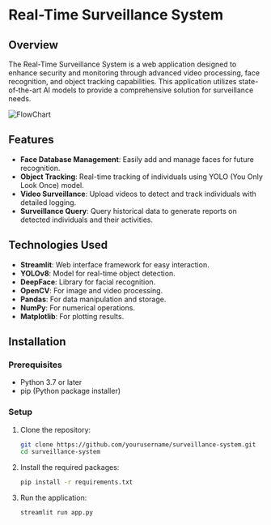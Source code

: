 # Real-Time Surveillance System

## Overview
The Real-Time Surveillance System is a web application designed to enhance security and monitoring through advanced video processing, face recognition, and object tracking capabilities. This application utilizes state-of-the-art AI models to provide a comprehensive solution for surveillance needs.

![FlowChart](https://github.com/user-attachments/assets/04f12101-86aa-4cbe-a6f3-936f622ecc2a)


## Features
- **Face Database Management**: Easily add and manage faces for future recognition.
- **Object Tracking**: Real-time tracking of individuals using YOLO (You Only Look Once) model.
- **Video Surveillance**: Upload videos to detect and track individuals with detailed logging.
- **Surveillance Query**: Query historical data to generate reports on detected individuals and their activities.

## Technologies Used
- **Streamlit**: Web interface framework for easy interaction.
- **YOLOv8**: Model for real-time object detection.
- **DeepFace**: Library for facial recognition.
- **OpenCV**: For image and video processing.
- **Pandas**: For data manipulation and storage.
- **NumPy**: For numerical operations.
- **Matplotlib**: For plotting results.

## Installation

### Prerequisites
- Python 3.7 or later
- pip (Python package installer)

### Setup
1. Clone the repository:
   ```bash
   git clone https://github.com/yourusername/surveillance-system.git
   cd surveillance-system
2. Install the required packages:
   ```bash
   pip install -r requirements.txt
3. Run the application:
   ```bash
   streamlit run app.py
